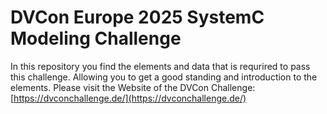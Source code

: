 # DVCon Europe 2025 SystemC Modeling Challenge
In this repository you find the elements and data that is requrired to pass this challenge. Allowing you to get a good standing and introduction to the elements. Please visit the Website of the DVCon Challenge: [https://dvconchallenge.de/](https://dvconchallenge.de/)
